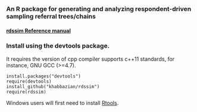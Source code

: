 ### An R package for generating and analyzing respondent-driven sampling referral trees/chains
#### [rdssim Reference manual](http://www.columbia.edu/~mhk2154/pdfs/rdssim.pdf)

### Install using the devtools package.
It requires the version of cpp compiler supports c++11 standards, for instance, GNU GCC (>=4.7).
```
install.packages("devtools")
require(devtools)
install_github("khabbazian/rdssim")
require(rdssim)
```
Windows users will first need to install [Rtools](https://cran.r-project.org/bin/windows/Rtools/).
